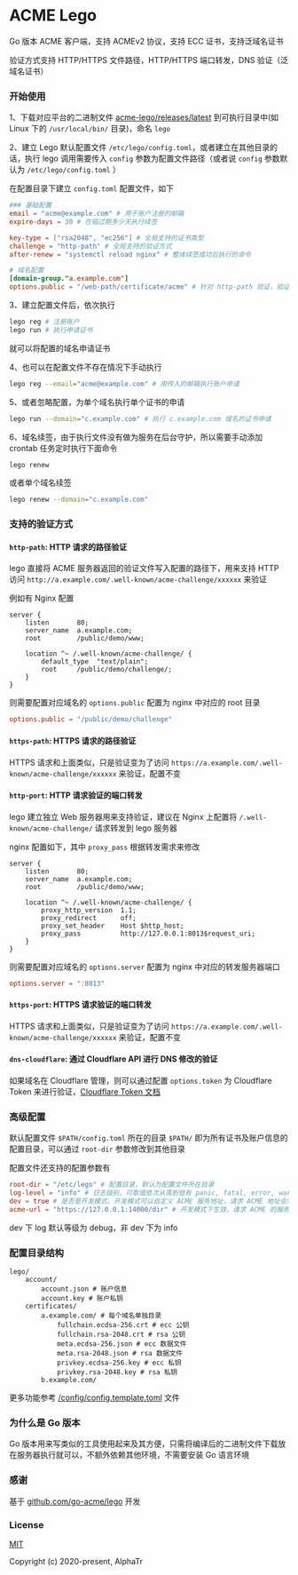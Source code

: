 # ACME Lego

Go 版本 ACME 客户端，支持 ACMEv2 协议，支持 ECC 证书，支持泛域名证书

验证方式支持 HTTP/HTTPS 文件路径，HTTP/HTTPS 端口转发，DNS 验证（泛域名证书）

### 开始使用

1、下载对应平台的二进制文件 [acme-lego/releases/latest](https://github.com/alphatr/acme-lego/releases/latest) 到可执行目录中(如 Linux 下的 `/usr/local/bin/` 目录)，命名 `lego`

2、建立 Lego 默认配置文件 `/etc/lego/config.toml`，或者建立在其他目录的话，执行 lego 调用需要传入 `config` 参数为配置文件路径（或者说 `config` 参数默认为 `/etc/lego/config.toml` ）

在配置目录下建立 `config.toml` 配置文件，如下

```toml
### 基础配置
email = "acme@example.com" # 用于账户注册的邮箱
expire-days = 30 # 在临过期多少天执行续签

key-type = ["rsa2048", "ec256"] # 全局支持的证书类型
challenge = "http-path" # 全局支持的验证方式
after-renew = "systemctl reload nginx" # 整体续签成功后执行的命令

# 域名配置
[domain-group."a.example.com"]
options.public = "/web-path/certificate/acme" # 针对 http-path 验证，验证文件的位置
```

3、建立配置文件后，依次执行

```bash
lego reg # 注册账户
lego run # 执行申请证书
```

就可以将配置的域名申请证书

4、也可以在配置文件不存在情况下手动执行

```bash
lego reg --email="acme@example.com" # 用传入的邮箱执行账户申请
```

5、或者忽略配置，为单个域名执行单个证书的申请

```bash
lego run --domain="c.example.com" # 执行 c.example.com 域名的证书申请
```

6、域名续签，由于执行文件没有做为服务在后台守护，所以需要手动添加 crontab 任务定时执行下面命令

```bash
lego renew
```

或者单个域名续签

```bash
lego renew --domain="c.example.com"
```

### 支持的验证方式

#### `http-path`: HTTP 请求的路径验证

lego 直接将 ACME 服务器返回的验证文件写入配置的路径下，用来支持 HTTP 访问 `http://a.example.com/.well-known/acme-challenge/xxxxxx` 来验证

例如有 Nginx 配置

```nginx
server {
    listen       80;
    server_name  a.example.com;
    root         /public/demo/www;

    location ^~ /.well-known/acme-challenge/ {
        default_type  "text/plain";
        root     /public/demo/challenge/;
    }
}
```

则需要配置对应域名的 `options.public` 配置为 nginx 中对应的 root 目录

```toml
options.public = "/public/demo/challenge"
```

#### `https-path`: HTTPS 请求的路径验证

HTTPS 请求和上面类似，只是验证变为了访问 `https://a.example.com/.well-known/acme-challenge/xxxxxx` 来验证，配置不变

#### `http-port`: HTTP 请求验证的端口转发

lego 建立独立 Web 服务器用来支持验证，建议在 Nginx 上配置将 `/.well-known/acme-challenge/` 请求转发到 lego 服务器

nginx 配置如下，其中 `proxy_pass` 根据转发需求来修改

```
server {
    listen       80;
    server_name  a.example.com;
    root         /public/demo/www;

    location ^~ /.well-known/acme-challenge/ {
        proxy_http_version  1.1;
        proxy_redirect      off;
        proxy_set_header    Host $http_host;
        proxy_pass          http://127.0.0.1:8013$request_uri;
    }
}
```

则需要配置对应域名的 `options.server` 配置为 nginx 中对应的转发服务器端口

```toml
options.server = ":8013"
```

#### `https-port`: HTTPS 请求验证的端口转发

HTTPS 请求和上面类似，只是验证变为了访问 `https://a.example.com/.well-known/acme-challenge/xxxxxx` 来验证，配置不变

#### `dns-cloudflare`: 通过 Cloudflare API 进行 DNS 修改的验证

如果域名在 Cloudflare 管理，则可以通过配置 `options.token` 为 Cloudflare Token 来进行验证，[Cloudflare Token 文档](https://blog.cloudflare.com/api-tokens-general-availability/)

### 高级配置

默认配置文件 `$PATH/config.toml` 所在的目录 `$PATH/` 即为所有证书及账户信息的配置目录，可以通过 `root-dir` 参数修改到其他目录

配置文件还支持的配置参数有

```toml
root-dir = "/etc/lego" # 配置目录，默认为配置文件所在目录
log-level = "info" # 日志级别，可取值依次从高到低有 panic, fatal, error, warn, info, debug
dev = true # 是否是开发模式，开发模式可以自定义 ACME 服务地址，请求 ACME 地址会忽略 HTTPS 的证书验证
acme-url = "https://127.0.0.1:14000/dir" # 开发模式下生效，请求 ACME 的服务地址
```

dev 下 log 默认等级为 debug，非 dev 下为 info

### 配置目录结构

```
lego/
    account/
        account.json # 账户信息
        account.key # 账户私钥
    certificates/
        a.example.com/ # 每个域名单独目录
            fullchain.ecdsa-256.crt # ecc 公钥
            fullchain.rsa-2048.crt # rsa 公钥
            meta.ecdsa-256.json # ecc 数据文件
            meta.rsa-2048.json # rsa 数据文件
            privkey.ecdsa-256.key # ecc 私钥
            privkey.rsa-2048.key # rsa 私钥
        b.example.com/

```

更多功能参考 [/config/config.template.toml](/config/config.template.toml) 文件

### 为什么是 Go 版本

Go 版本用来写类似的工具使用起来及其方便，只需将编译后的二进制文件下载放在服务器执行就可以，不额外依赖其他环境，不需要安装 Go 语言环境

### 感谢

基于 [github.com/go-acme/lego](https://github.com/go-acme/lego) 开发

### License

[MIT](https://opensource.org/licenses/MIT)

Copyright (c) 2020-present, AlphaTr

